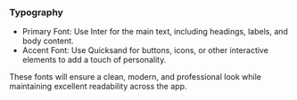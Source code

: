 ### Typography

- Primary Font: Use Inter for the main text, including headings, labels, and body content.
- Accent Font: Use Quicksand for buttons, icons, or other interactive elements to add a touch of personality.

These fonts will ensure a clean, modern, and professional look while maintaining excellent readability across the app.